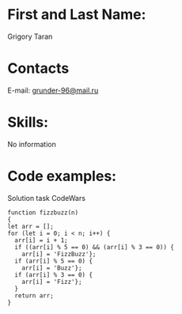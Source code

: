 # First and Last Name: 
Grigory Taran
# Contacts
E-mail: grunder-96@mail.ru
# Skills:
No information
# Code examples:
Solution task CodeWars
```
function fizzbuzz(n)
{
let arr = [];
for (let i = 0; i < n; i++) {
  arr[i] = i + 1;
  if ((arr[i] % 5 == 0) && (arr[i] % 3 == 0)) {
    arr[i] = 'FizzBuzz'};
  if (arr[i] % 5 == 0) {
    arr[i] = 'Buzz'};
  if (arr[i] % 3 == 0) {
    arr[i] = 'Fizz'};
  }
  return arr;
}
```